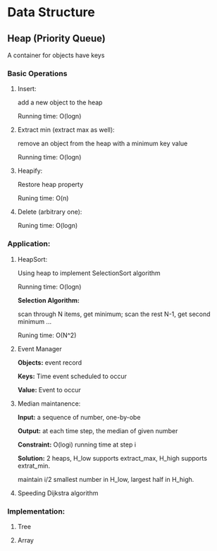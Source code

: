 # Data Structure

## Heap (Priority Queue)

A container for objects have keys

### Basic Operations

1. Insert: 

    add a new object to the heap
  
    Running time: O(logn)
  
2. Extract min (extract max as well):

    remove an object from the heap with a minimum key value
  
    Running time: O(logn)

3. Heapify:

    Restore heap property
    
    Runing time: O(n)
    
4. Delete (arbitrary one):

    Runing time: O(logn)
  
### Application:

1. HeapSort:

    Using heap to implement SelectionSort algorithm 
    
    Running time: O(logn)
    
    **Selection Algorithm:**
    
    scan through N items, get minimum; scan the rest N-1, get second minimum ...
    
    Runing time: O(N^2)
  

  
2. Event Manager

    **Objects:** event record 
    
    **Keys:** Time event scheduled to occur
    
    **Value:** Event to occur
  
3. Median maintanence:

    **Input:** a sequence of number, one-by-obe
    
    **Output:** at each time step, the median of given number
    
    **Constraint:** O(logi) running time at step i
    
    **Solution:** 2 heaps, H_low supports extract_max, H_high supports extrat_min. 
    
    maintain i/2 smallest number in H_low, largest half in H_high.
  
4. Speeding Dijkstra algorithm

### Implementation: 

  1. Tree
    
  2. Array
